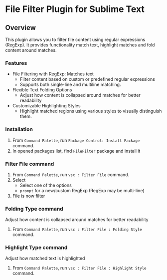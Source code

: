 # File Filter Plugin for Sublime Text


## Overview
This plugin allows you to filter file content using regular expressions (RegExp). It provides functionality match text, highlight matches and fold content around matches.

### Features

- File Filtering with RegExp: Matches text 
  - Filter content based on custom or predefined regular expressions
  - Supports both single-line and multiline matching.
- Flexible Text Folding Options
  - Adjust how content is collapsed around matches for better readability
- Customizable Highlighting Styles
    - Highlight matched regions using various styles to visually distinguish them.


### Installation

1. From `Command Palette`, run `Package Control: Install Package` command.
2. In opened packages list, find `FileFilter` package and install it

### Filter File command

1. From `Command Palette`, run `vsc : Filter File` command.
2. Select     - Select one of the options    - `prompt` for a new/custom RegExp (RegExp may be multi-line)3. File is now filter
### Folding Type command

Adjust how content is collapsed around matches for better readability

1. From `Command Palette`, run `vsc : Filter File : Folding Style` command.

### Highlight Type command

Adjust how matched text is highlighted

1. From `Command Palette`, run `vsc : Filter File : Highlight Style` command.